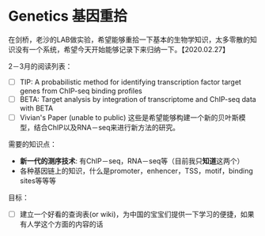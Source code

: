 # Genetics 基因重拾
在剑桥，老沙的LAB做实验，希望能够重拾一下基本的生物学知识，太多零散的知识没有一个系统，希望今天开始能够记录下来归纳一下。【2020.02.27】

2－3月的阅读列表：
- [ ] TIP: A probabilistic method for identifying transcription factor target genes from ChIP-seq binding profiles
- [ ] BETA: Target analysis by integration of transcriptome and ChIP-seq data with BETA
- [ ] Vivian's Paper (unable to public)
这些是希望能够构建一个新的贝叶斯模型，结合ChIP以及RNA－seq来进行新方法的研究。

需要的知识点：
- **新一代的测序技术**: 有ChIP－seq，RNA－seq等（目前我只**知道**这两个）
- 各种基因链上的知识，什么是promoter，enhencer，TSS，motif，binding sites等等等

目标：
- [ ] 建立一个好看的查询表(or wiki)，为中国的宝宝们提供一下学习的便捷，如果有人学这个方面的内容的话
